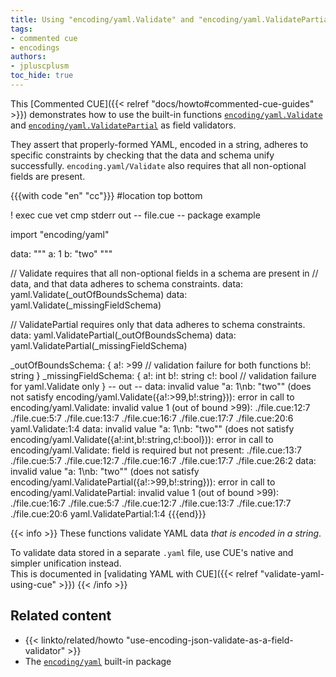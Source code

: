 ```yaml
---
title: Using "encoding/yaml.Validate" and "encoding/yaml.ValidatePartial" as field validators
tags:
- commented cue
- encodings
authors:
- jpluscplusm
toc_hide: true
---
```


This [Commented CUE]({{< relref "docs/howto#commented-cue-guides" >}})
demonstrates how to use the built-in functions
[`encoding/yaml.Validate`](https://pkg.go.dev/cuelang.org/go/pkg/encoding/yaml#Validate)
and
[`encoding/yaml.ValidatePartial`](https://pkg.go.dev/cuelang.org/go/pkg/encoding/yaml#ValidatePartial)
as field validators.

They assert that properly-formed YAML, encoded in a string, adheres to specific
constraints by checking that the data and schema unify successfully.
`encoding.yaml/Validate` also requires that all non-optional fields are
present.

{{{with code "en" "cc"}}}
#location top bottom

! exec cue vet
cmp stderr out
-- file.cue --
package example

import "encoding/yaml"

data: """
	a: 1
	b: "two"
	"""

// Validate requires that all non-optional fields in a schema are present in
// data, and that data adheres to schema constraints.
data: yaml.Validate(_outOfBoundsSchema)
data: yaml.Validate(_missingFieldSchema)

// ValidatePartial requires only that data adheres to schema constraints.
data: yaml.ValidatePartial(_outOfBoundsSchema)
data: yaml.ValidatePartial(_missingFieldSchema)

_outOfBoundsSchema: {
	a!: >99 // validation failure for both functions
	b!: string
}
_missingFieldSchema: {
	a!: int
	b!: string
	c!: bool // validation failure for yaml.Validate only
}
-- out --
data: invalid value "a: 1\nb: \"two\"" (does not satisfy encoding/yaml.Validate({a!:>99,b!:string})): error in call to encoding/yaml.Validate: invalid value 1 (out of bound >99):
    ./file.cue:12:7
    ./file.cue:5:7
    ./file.cue:13:7
    ./file.cue:16:7
    ./file.cue:17:7
    ./file.cue:20:6
    yaml.Validate:1:4
data: invalid value "a: 1\nb: \"two\"" (does not satisfy encoding/yaml.Validate({a!:int,b!:string,c!:bool})): error in call to encoding/yaml.Validate: field is required but not present:
    ./file.cue:13:7
    ./file.cue:5:7
    ./file.cue:12:7
    ./file.cue:16:7
    ./file.cue:17:7
    ./file.cue:26:2
data: invalid value "a: 1\nb: \"two\"" (does not satisfy encoding/yaml.ValidatePartial({a!:>99,b!:string})): error in call to encoding/yaml.ValidatePartial: invalid value 1 (out of bound >99):
    ./file.cue:16:7
    ./file.cue:5:7
    ./file.cue:12:7
    ./file.cue:13:7
    ./file.cue:17:7
    ./file.cue:20:6
    yaml.ValidatePartial:1:4
{{{end}}}

{{< info >}}
These functions validate YAML data *that is encoded in a string*.

To validate data stored in a separate `.yaml` file, use CUE's native and
simpler unification instead.\
This is documented in
[validating YAML with CUE]({{< relref "validate-yaml-using-cue" >}})
{{< /info >}}

## Related content

- {{< linkto/related/howto "use-encoding-json-validate-as-a-field-validator" >}}
- The [`encoding/yaml`](https://pkg.go.dev/cuelang.org/go/pkg/encoding/yaml)
  built-in package
